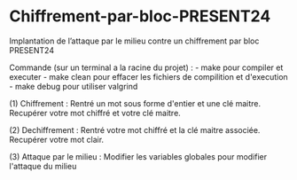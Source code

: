 # Chiffrement-par-bloc-PRESENT24
 Implantation de l’attaque par le milieu contre un chiffrement par bloc PRESENT24

Commande (sur un terminal a la racine du projet) : - make pour compiler et executer 
                                                   - make clean pour effacer les fichiers de compilition et d'execution
                                                   - make debug pour utiliser valgrind
 
 (1) Chiffrement : Rentré un mot sous forme d'entier et une clé maitre. 
                   Recupérer votre mot chiffré et votre clé maitre.
                   
 (2) Dechiffrement : Rentré votre mot chiffré et la clé maitre associée.
                     Recupérer votre mot clair.
                     
 (3) Attaque par le milieu : Modifier les variables globales pour modifier l'attaque du milieu
